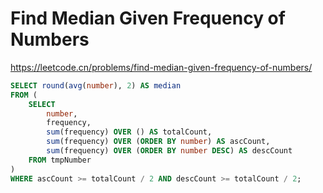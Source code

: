 # Find Median Given Frequency of Numbers

https://leetcode.cn/problems/find-median-given-frequency-of-numbers/

```sql
SELECT round(avg(number), 2) AS median
FROM (
    SELECT
        number,
        frequency,
        sum(frequency) OVER () AS totalCount,
        sum(frequency) OVER (ORDER BY number) AS ascCount,
        sum(frequency) OVER (ORDER BY number DESC) AS descCount
    FROM tmpNumber
)
WHERE ascCount >= totalCount / 2 AND descCount >= totalCount / 2;
```
